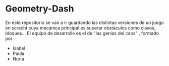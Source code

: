# Geometry-Dash
En este repositorio se van a ir guardando las distintas versiones de un juego en scracht cuya mecánica principal es superar obstáculos como clavos, bloques...
El equipo de desarrollo es el de "las genias del caos" , formado por
- Isabel
- Paula
- Nuria 
